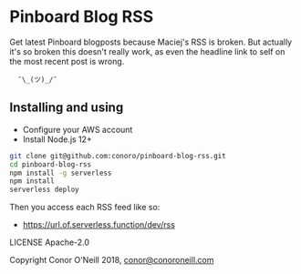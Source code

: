 # Pinboard Blog RSS
Get latest Pinboard blogposts because Maciej's RSS is broken. But actually it's so broken this doesn't really work, as even the headline link to self on the most recent post is wrong. 

```
  ¯\_(ツ)_/¯
```

## Installing and using
* Configure your AWS account
* Install Node.js 12+

```bash
git clone git@github.com:conoro/pinboard-blog-rss.git
cd pinboard-blog-rss
npm install -g serverless
npm install
serverless deploy
```
Then you access each RSS feed like so:

* https://url.of.serverless.function/dev/rss

LICENSE Apache-2.0

Copyright Conor O'Neill 2018, conor@conoroneill.com
